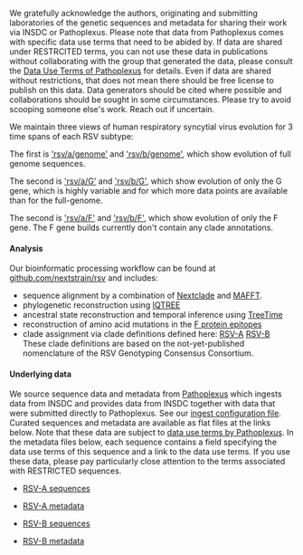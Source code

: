 We gratefully acknowledge the authors, originating and submitting laboratories of the genetic sequences and metadata for sharing their work via INSDC or Pathoplexus. Please note that data from Pathoplexus comes with specific data use terms that need to be abided by. If data are shared under RESTRCITED terms, you can not use these data in publications without collaborating with the group that generated the data, please consult the [Data Use Terms of Pathoplexus](https://pathoplexus.org/about/terms-of-use/restricted-data) for details. Even if data are shared without restrictions, that does not mean there should be free license to publish on this data. Data generators should be cited where possible and collaborations should be sought in some circumstances. Please try to avoid scooping someone else's work. Reach out if uncertain.

We maintain three views of human respiratory syncytial virus evolution for 3 time spans of each RSV subtype:

The first is ['rsv/a/genome'](https://nextstrain.org/staging/rsv/a/genome) and ['rsv/b/genome'](https://nextstrain.org/staging/rsv/b/genome), which show evolution of full genome sequences.

The second is ['rsv/a/G'](https://nextstrain.org/staging/rsv/a/G) and ['rsv/b/G'](https://nextstrain.org/staging/rsv/b/G), which show evolution of only the G gene, which is highly variable and for which more data points are available than for the full-genome.

The second is ['rsv/a/F'](https://nextstrain.org/staging/rsv/a/F) and ['rsv/b/F'](https://nextstrain.org/staging/rsv/b/G), which show evolution of only the F gene. The F gene builds currently don't contain any clade annotations.

#### Analysis

Our bioinformatic processing workflow can be found at [github.com/nextstrain/rsv](https://github.com/nextstrain/rsv) and includes:

- sequence alignment by a combination of [Nextclade](https://docs.nextstrain.org/projects/nextclade/en/stable/user/nextclade-cli.html) and [MAFFT](https://mafft.cbrc.jp/alignment/software/).
- phylogenetic reconstruction using [IQTREE](http://www.iqtree.org/)
- ancestral state reconstruction and temporal inference using [TreeTime](https://github.com/neherlab/treetime)
- reconstruction of amino acid mutations in the [F protein epitopes](https://pmc.ncbi.nlm.nih.gov/articles/PMC10421620/#R12)
- clade assignment via clade definitions defined here:
  [RSV-A](https://raw.githubusercontent.com/rsv-lineages/lineage-designation-A/main/.auto-generated/lineage.tsv)
  [RSV-B](https://raw.githubusercontent.com/rsv-lineages/lineage-designation-A/main/.auto-generated/lineage.tsv)
  These clade definitions are based on the not-yet-published nomenclature of the RSV Genotyping Consensus Consortium.

#### Underlying data

We source sequence data and metadata from [Pathoplexus](https://pathoplexus.org) which ingests data from INSDC and provides data from INSDC together with data that were submitted directly to Pathoplexus. See our [ingest configuration file](https://github.com/nextstrain/rsv/blob/master/ingest/config/config.yaml).
Curated sequences and metadata are available as flat files at the links below. Note that these data are subject to [data use terms by Pathoplexus](https://pathoplexus.org/about/terms-of-use/data-use-terms). In the metadata files below, each sequence contains a field specifying the data use terms of this sequence and a link to the data use terms. If you use these data, please pay particularly close attention to the terms associated with RESTRICTED sequences.

- [RSV-A sequences](https://data.nextstrain.org/files/workflows/rsv/a/sequences.fasta.xz)
- [RSV-A metadata](https://data.nextstrain.org/files/workflows/rsv/a/metadata.tsv.gz)

- [RSV-B sequences](https://data.nextstrain.org/files/workflows/rsv/b/sequences.fasta.xz)
- [RSV-B metadata](https://data.nextstrain.org/files/workflows/rsv/b/metadata.tsv.gz)
